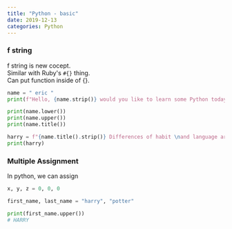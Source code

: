 ```yaml
---
title: "Python - basic"
date: 2019-12-13
categories: Python
---
```


<h3>f string</h3>

f string is new cocept. <br>
Similar with Ruby's `#{}` thing. <br>
Can put function inside of {}.


```python
name = " eric "
print(f"Hello, {name.strip()} would you like to learn some Python today?")

print(name.lower())
print(name.upper())
print(name.title())

harry = f"{name.title().strip()} Differences of habit \nand language are nothing at all \n\tif our aims are identical \n\tand our hearts are open"
print(harry)
```

<h3>Multiple Assignment </h3>

In python,
we can assign

```python
x, y, z = 0, 0, 0

first_name, last_name = "harry", "potter"

print(first_name.upper())
# HARRY
```
